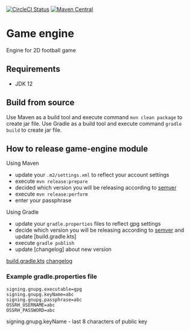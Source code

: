 
[![CircleCI Status](https://circleci.com/gh/lipinskipawel/game-engine.svg?style=shield&circle-token=:circle-token)](https://circleci.com/gh/lipinskipawel/game-engine)
[![Maven Central](https://maven-badges.herokuapp.com/maven-central/com.github.lipinskipawel/game-engine/badge.svg)](https://maven-badges.herokuapp.com/maven-central/com.github.lipinskipawel/game-engine)

# Game engine
Engine for 2D football game

## Requirements
 - JDK 12
 
## Build from source
Use Maven as a build tool and execute command `mvn clean package` to create jar file.
Use Gradle as a build tool and execute command `gradle build` to create jar file.

## How to release game-engine module
Using Maven
 - update your `.m2/settings.xml` to reflect your account settings
 - execute `mvn release:prepare`
 - decided which version you will be releasing according to [semver](https://semver.org)
 - execute `mvn release:perform`
 - enter your passphrase

Using Gradle
 - update your `gradle.properties` files to reflect gpg settings
 - decide which version you will be releasing according to [semver](https://semver.org) and update [build.gradle.kts]
 - execute `gradle publish`
 - update [changelog] about new version

[build.gradle.kts](build.gradle.kts)
[changelog](CHANGELOG.md)


### Example gradle.properties file
```
signing.gnupg.executable=gpg
signing.gnupg.keyName=abc
signing.gnupg.passphrase=abc
OSSRH_USERNAME=abc
OSSRH_PASSWORD=abc
```
signing.gnupg.keyName - last 8 characters of public key
